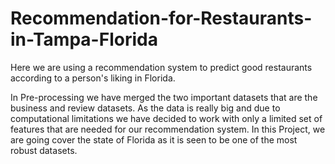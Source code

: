 # Recommendation-for-Restaurants-in-Tampa-Florida
Here we are using a recommendation system to predict good restaurants according to a person's liking in Florida.

In Pre-processing we have merged the two important datasets that are the business and review datasets. 
As the data is really big and due to computational limitations we have decided to work with only a limited set of features that are needed for our recommendation system.
In this Project, we are going cover the state of Florida as it is seen to be one of the most robust datasets.

